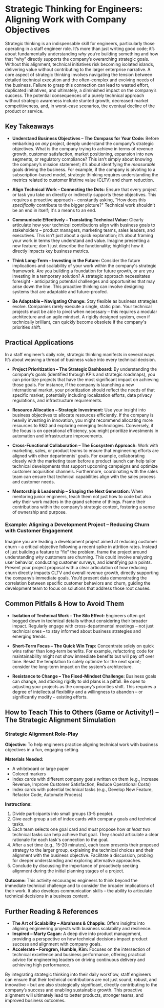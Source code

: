 # Strategic Thinking for Engineers: Aligning Work with Company Objectives

Strategic thinking is an indispensable skill for engineers, particularly those operating in a staff engineer role. It’s more than just writing good code; it’s about fundamentally understanding _why_ you’re building something and how that “why” directly supports the company’s overarching strategic goals. Without this alignment, technical initiatives risk becoming isolated islands, delivering value without contributing to the larger enterprise narrative. A core aspect of strategic thinking involves navigating the tension between detailed technical execution and the often-complex and evolving needs of the business. Failure to grasp this connection can lead to wasted effort, duplicated initiatives, and ultimately, a diminished impact on the company’s success. The potential consequences of a purely technical approach without strategic awareness include stunted growth, decreased market competitiveness, and, in worst-case scenarios, the eventual decline of the product or service.

## Key Takeaways

- **Understand Business Objectives – The Compass for Your Code:** Before embarking on _any_ project, deeply understand the company’s strategic objectives. What is the company trying to achieve in terms of revenue growth, customer satisfaction, market positioning, expansion into new segments, or regulatory compliance? This isn't simply about knowing the company’s mission statement; it’s about identifying the _measurable_ goals driving the business. For example, if the company is pivoting to a subscription-based model, strategic thinking requires understanding the metrics related to customer lifetime value (CLTV) and churn reduction.

- **Align Technical Work – Connecting the Dots:** Ensure that every project or task you take on directly or indirectly supports these objectives. This requires a proactive approach – constantly asking, "How does this _specifically_ contribute to the bigger picture?" Technical work shouldn’t be an end in itself; it's a means to an end.

- **Communicate Effectively – Translating Technical Value:** Clearly articulate how your technical contributions align with business goals to stakeholders – product managers, marketing teams, sales leaders, and executives. This isn’t just about a quick explanation; it’s about framing your work in terms they understand and value. Imagine presenting a new feature; don't just describe the functionality; highlight how it directly impacts key business metrics.

- **Think Long-Term – Investing in the Future:** Consider the future implications and scalability of your work within the company's strategic framework. Are you building a foundation for future growth, or are you investing in a temporary solution? A strategic approach necessitates foresight - anticipating potential challenges and opportunities that may arise down the line. This proactive thinking can involve designing systems that are adaptable and future-proofed.

- **Be Adaptable – Navigating Change:** Stay flexible as business strategies evolve. Companies rarely execute a single, static plan. Your technical projects must be able to pivot when necessary – this requires a modular architecture and an agile mindset. A rigidly designed system, even if technically brilliant, can quickly become obsolete if the company's priorities shift.

## Practical Applications

In a staff engineer’s daily role, strategic thinking manifests in several ways. It’s about weaving a thread of business value into every technical decision.

- **Project Prioritization – The Strategic Dashboard:** By understanding the company’s goals (identified through KPIs and strategic roadmaps), you can prioritize projects that have the most significant impact on achieving those goals. For instance, if the company is launching a new international market, your prioritization should reflect the needs of that specific market, potentially including localization efforts, data privacy regulations, and infrastructure requirements.

- **Resource Allocation – Strategic Investment:** Use your insight into business objectives to allocate resources efficiently. If the company is heavily investing in innovation, you might recommend allocating more resources to R&D and exploring emerging technologies. Conversely, if the focus is on operational efficiency, you might prioritize investments in automation and infrastructure improvements.

- **Cross-Functional Collaboration – The Ecosystem Approach:** Work with marketing, sales, or product teams to ensure that engineering efforts are aligned with other departments' goals. For example, collaborating closely with the marketing team before a product launch can help tailor technical developments that support upcoming campaigns and optimize customer acquisition channels. Furthermore, coordinating with the sales team can ensure that technical capabilities align with the sales process and customer needs.

- **Mentorship & Leadership – Shaping the Next Generation:** When mentoring junior engineers, teach them not just how to code but also _why_ their work matters in the grand scheme of things. Frame their contributions within the company’s strategic context, fostering a sense of ownership and purpose.

### Example: Aligning a Development Project – Reducing Churn with Customer Engagement

Imagine you are leading a development project aimed at reducing customer churn – a critical objective following a recent spike in attrition rates. Instead of just building a feature to “fix” the problem, frame the project around understanding _why_ customers are churning. This could involve analyzing user behavior, conducting customer surveys, and identifying pain points. Present your project proposal with a clear articulation of how reducing churn directly impacts CLTV and overall revenue growth, directly supporting the company’s immediate goals. You’d present data demonstrating the correlation between specific customer behaviors and churn, guiding the development team to focus on solutions that address those root causes.

## Common Pitfalls & How to Avoid Them

- **Isolation of Technical Work – The Silo Effect:** Engineers often get bogged down in technical details without considering their broader impact. Regularly engage with cross-departmental meetings – not just technical ones – to stay informed about business strategies and emerging trends.

- **Short-Term Focus – The Quick Win Trap:** Concentrate solely on quick wins rather than long-term benefits. For example, refactoring code for maintainability might not show immediate benefits but will pay off over time. Resist the temptation to solely optimize for the next sprint; consider the long-term impact on the system’s architecture.

- **Resistance to Change – The Fixed-Mindset Challenge:** Business goals can change, and sticking rigidly to old plans is a pitfall. Be open to adjusting your projects as the company’s priorities shift. This requires a degree of intellectual flexibility and a willingness to abandon – or significantly modify – existing efforts.

## How to Teach This to Others (Game or Activity!) – The Strategic Alignment Simulation

### Strategic Alignment Role-Play

**Objective:** To help engineers practice aligning technical work with business objectives in a fun, engaging setting.

**Materials Needed:**

- A whiteboard or large paper
- Colored markers
- Index cards with different company goals written on them (e.g., Increase Revenue, Improve Customer Satisfaction, Reduce Operational Costs)
- Index cards with potential technical tasks (e.g., Develop New Feature, Refactor Code, Automate Process)

**Instructions:**

1. Divide participants into small groups (3-5 people).
2. Give each group a set of index cards with company goals and technical tasks.
3. Each team selects one goal card and _must_ propose how _at least two_ technical tasks can help achieve that goal. They should articulate a clear rationale for each task's connection to the goal.
4. After a set time (e.g., 15-20 minutes), each team presents their proposed strategy to the larger group, explaining the technical choices and their alignment with the business objective. Facilitate a discussion, probing for deeper understanding and exploring alternative approaches.
5. Conclude by discussing the importance of proactively seeking alignment during the initial planning stages of a project.

**Outcome:** This activity encourages engineers to think beyond the immediate technical challenge and to consider the broader implications of their work. It also develops communication skills – the ability to articulate technical decisions in a business context.

## Further Reading & References

- **The Art of Scalability – Abrahams & Chapple:** Offers insights into aligning engineering projects with business scalability and resilience.
- **Inspired – Marty Cagan:** A deep dive into product management, providing a perspective on how technical decisions impact product success and alignment with company goals.
- **Accelerate – Forsgren, Humble, Kim:** Focuses on the intersection of technical excellence and business performance, offering practical advice for engineering leaders on driving continuous delivery and achieving high performance.

By integrating strategic thinking into their daily workflow, staff engineers can ensure that their technical contributions are not just sound, robust, and innovative – but are also strategically significant, directly contributing to the company’s success and enabling sustainable growth. This proactive alignment will ultimately lead to better products, stronger teams, and improved business outcomes.


